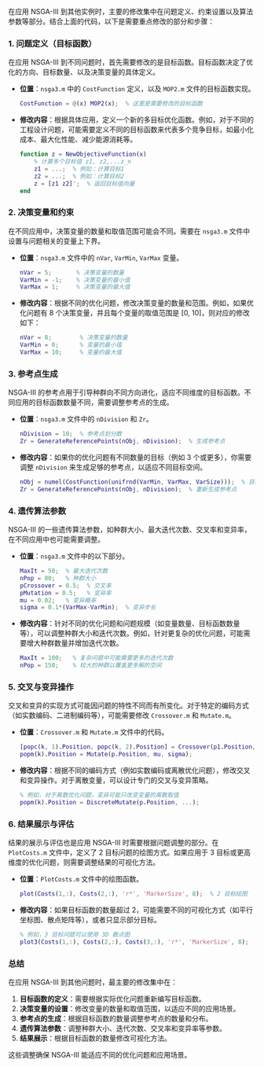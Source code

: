 在应用 NSGA-III 到其他实例时，主要的修改集中在问题定义、约束设置以及算法参数等部分。结合上面的代码，以下是需要重点修改的部分和步骤：

### 1. **问题定义（目标函数）**
在应用 NSGA-III 到不同问题时，首先需要修改的是目标函数。目标函数决定了优化的方向、目标数量、以及决策变量的具体定义。

- **位置**：`nsga3.m` 中的 `CostFunction` 定义，以及 `MOP2.m` 文件的目标函数实现。
  
  ```matlab
  CostFunction = @(x) MOP2(x);  % 这里是需要修改的目标函数
  ```

- **修改内容**：根据具体应用，定义一个新的多目标优化函数。例如，对于不同的工程设计问题，可能需要定义不同的目标函数来代表多个竞争目标，如最小化成本、最大化性能、减少能源消耗等。

  ```matlab
  function z = NewObjectiveFunction(x)
      % 计算多个目标值 z1, z2,...z_n
      z1 = ...;  % 例如：计算目标1
      z2 = ...;  % 例如：计算目标2
      z = [z1 z2]';  % 返回目标值向量
  end
  ```

### 2. **决策变量和约束**
在不同应用中，决策变量的数量和取值范围可能会不同。需要在 `nsga3.m` 文件中设置与问题相关的变量上下界。

- **位置**：`nsga3.m` 文件中的 `nVar`, `VarMin`, `VarMax` 变量。
  
  ```matlab
  nVar = 5;       % 决策变量的数量
  VarMin = -1;    % 决策变量的最小值
  VarMax = 1;     % 决策变量的最大值
  ```

- **修改内容**：根据不同的优化问题，修改决策变量的数量和范围。例如，如果优化问题有 8 个决策变量，并且每个变量的取值范围是 [0, 10]，则对应的修改如下：

  ```matlab
  nVar = 8;        % 决策变量的数量
  VarMin = 0;      % 变量的最小值
  VarMax = 10;     % 变量的最大值
  ```

### 3. **参考点生成**
NSGA-III 的参考点用于引导种群向不同方向进化，适应不同维度的目标函数。不同应用的目标函数数量不同，需要调整参考点的生成。

- **位置**：`nsga3.m` 文件中的 `nDivision` 和 `Zr`。

  ```matlab
  nDivision = 10;  % 参考点划分数
  Zr = GenerateReferencePoints(nObj, nDivision);  % 生成参考点
  ```

- **修改内容**：如果你的优化问题有不同数量的目标（例如 3 个或更多），你需要调整 `nDivision` 来生成足够的参考点，以适应不同目标空间。

  ```matlab
  nObj = numel(CostFunction(unifrnd(VarMin, VarMax, VarSize)));  % 目标函数数量
  Zr = GenerateReferencePoints(nObj, nDivision);  % 重新生成参考点
  ```

### 4. **遗传算法参数**
NSGA-III 的一些遗传算法参数，如种群大小、最大迭代次数、交叉率和变异率，在不同应用中也可能需要调整。

- **位置**：`nsga3.m` 文件中的以下部分。

  ```matlab
  MaxIt = 50;  % 最大迭代次数
  nPop = 80;   % 种群大小
  pCrossover = 0.5;  % 交叉率
  pMutation = 0.5;   % 变异率
  mu = 0.02;   % 变异概率
  sigma = 0.1*(VarMax-VarMin);  % 变异步长
  ```

- **修改内容**：针对不同的优化问题和问题规模（如变量数量、目标函数数量等），可以调整种群大小和迭代次数。例如，针对更复杂的优化问题，可能需要增大种群数量并增加迭代次数。

  ```matlab
  MaxIt = 100;   % 复杂问题中可能需要更多的迭代次数
  nPop = 150;    % 较大的种群以覆盖更多解的空间
  ```

### 5. **交叉与变异操作**
交叉和变异的实现方式可能因问题的特性不同而有所变化。对于特定的编码方式（如实数编码、二进制编码等），可能需要修改 `Crossover.m` 和 `Mutate.m`。

- **位置**：`Crossover.m` 和 `Mutate.m` 文件中的代码。

  ```matlab
  [popc(k, 1).Position, popc(k, 2).Position] = Crossover(p1.Position, p2.Position);
  popm(k).Position = Mutate(p.Position, mu, sigma);
  ```

- **修改内容**：根据不同的编码方式（例如实数编码或离散优化问题），修改交叉和变异操作。对于离散变量，可以设计专门的交叉与变异策略。

  ```matlab
  % 例如，对于离散优化问题，变异可能只改变变量的离散取值
  popm(k).Position = DiscreteMutate(p.Position, ...);
  ```

### 6. **结果展示与评估**
结果的展示与评估也是应用 NSGA-III 时需要根据问题调整的部分。在 `PlotCosts.m` 文件中，定义了 2 目标问题的绘图方式。如果应用于 3 目标或更高维度的优化问题，则需要调整结果的可视化方法。

- **位置**：`PlotCosts.m` 文件中的绘图函数。

  ```matlab
  plot(Costs(1,:), Costs(2,:), 'r*', 'MarkerSize', 8);  % 2 目标绘图
  ```

- **修改内容**：如果目标函数的数量超过 2，可能需要不同的可视化方式（如平行坐标图、散点矩阵等），或者只显示部分目标。

  ```matlab
  % 例如，3 目标问题可以使用 3D 散点图
  plot3(Costs(1,:), Costs(2,:), Costs(3,:), 'r*', 'MarkerSize', 8);
  ```

### 总结

在应用 NSGA-III 到其他问题时，最主要的修改集中在：
1. **目标函数的定义**：需要根据实际优化问题重新编写目标函数。
2. **决策变量的设置**：修改变量的数量和取值范围，以适应不同的应用场景。
3. **参考点的生成**：根据目标函数的数量调整参考点的数量和分布。
4. **遗传算法参数**：调整种群大小、迭代次数、交叉率和变异率等参数。
5. **结果展示**：根据目标函数的数量修改可视化方法。

这些调整确保 NSGA-III 能适应不同的优化问题和应用场景。
